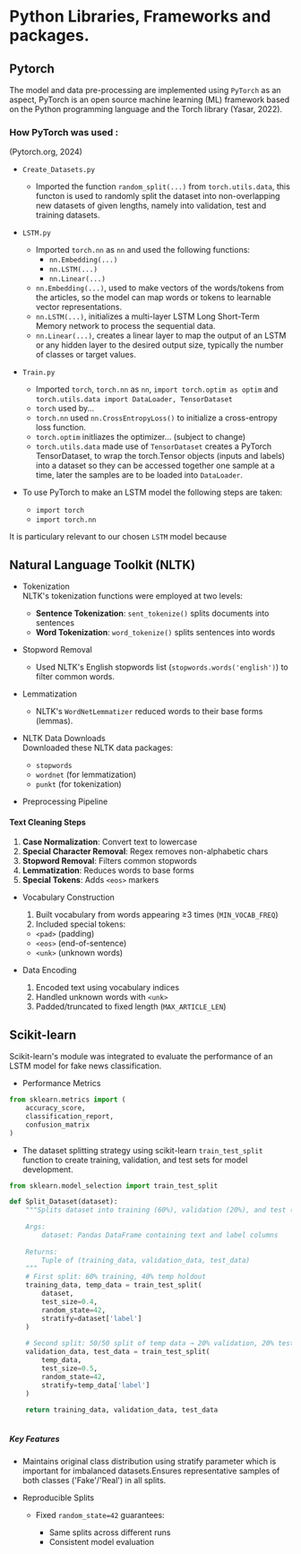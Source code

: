 # Python Libraries, Frameworks and packages.

## Pytorch
The model and data pre-processing are implemented using `PyTorch` as an aspect, PyTorch is an open source machine learning (ML) framework based on the Python programming language and the Torch library (Yasar, 2022).

### How PyTorch was used :
(Pytorch.org, 2024)

- `Create_Datasets.py`
    - Imported the function `random_split(...)` from `torch.utils.data`, this functon is used to randomly split the dataset into     non-overlapping new datasets of given lengths, namely into validation, test and training datasets.


- `LSTM.py`
    - Imported `torch.nn` as `nn` and used the following functions: 
        - `nn.Embedding(...)`
        - `nn.LSTM(...)`
        - `nn.Linear(...)`
    - `nn.Embedding(...)`, used to make vectors of the words/tokens from the articles, so the model can map words or tokens to learnable vector representations.
    - `nn.LSTM(...)`, initializes a multi-layer LSTM Long Short-Term Memory network to process the sequential data.
    - `nn.Linear(...)`, creates a linear layer to map the output of an LSTM or any hidden layer to the desired output size, typically the number of classes or target values.


- `Train.py`
    - Imported `torch`, `torch.nn` as `nn`, `import torch.optim as optim` and `torch.utils.data import DataLoader, TensorDataset`
    - `torch` used by...
    - `torch.nn` used `nn.CrossEntropyLoss()` to initialize a cross-entropy loss function.
    - `torch.optim` initliazes the optimizer... (subject to change)
    - `torch.utils.data` made use of `TensorDataset` creates a PyTorch TensorDataset, to wrap the torch.Tensor objects (inputs and labels) into a dataset so they can be accessed together one sample at a time, later the samples are to be loaded into `DataLoader`.



- To use PyTorch to make an LSTM model the following steps are taken:
    - `import torch`
    - `import torch.nn`
    

It is particulary relevant to our chosen `LSTM` model because 

## Natural Language Toolkit (NLTK)

- Tokenization  
NLTK's tokenization functions were employed at two levels:  
    - **Sentence Tokenization**: `sent_tokenize()` splits documents into sentences  
    - **Word Tokenization**: `word_tokenize()` splits sentences into words  

- Stopword Removal  
    - Used NLTK's English stopwords list (`stopwords.words('english')`) to filter common words.

- Lemmatization  
    - NLTK's `WordNetLemmatizer` reduced words to their base forms (lemmas).

- NLTK Data Downloads  
    Downloaded these NLTK data packages:  
    - `stopwords`  
    - `wordnet` (for lemmatization)  
    - `punkt` (for tokenization)  

- Preprocessing Pipeline

#### Text Cleaning Steps  
1. **Case Normalization**: Convert text to lowercase  
2. **Special Character Removal**: Regex removes non-alphabetic chars  
3. **Stopword Removal**: Filters common stopwords  
4. **Lemmatization**: Reduces words to base forms  
5. **Special Tokens**: Adds `<eos>` markers  

- Vocabulary Construction  
    1. Built vocabulary from words appearing ≥3 times (`MIN_VOCAB_FREQ`)  
    2. Included special tokens:  
    - `<pad>` (padding)  
    - `<eos>` (end-of-sentence)  
    - `<unk>` (unknown words)  

- Data Encoding  
    1. Encoded text using vocabulary indices  
    2. Handled unknown words with `<unk>`  
    3. Padded/truncated to fixed length (`MAX_ARTICLE_LEN`)  


## Scikit-learn

Scikit-learn's module was integrated to evaluate the performance of an LSTM model for fake news classification.


- Performance Metrics

``` python
from sklearn.metrics import (
    accuracy_score,
    classification_report, 
    confusion_matrix
) 
```

- The dataset splitting strategy using scikit-learn `train_test_split` function to create training, validation, and test sets for model development.

```python
from sklearn.model_selection import train_test_split

def Split_Dataset(dataset):
    """Splits dataset into training (60%), validation (20%), and test (20%) sets
    
    Args:
        dataset: Pandas DataFrame containing text and label columns
        
    Returns:
        Tuple of (training_data, validation_data, test_data)
    """
    # First split: 60% training, 40% temp holdout
    training_data, temp_data = train_test_split(
        dataset, 
        test_size=0.4, 
        random_state=42, 
        stratify=dataset['label']
    )
    
    # Second split: 50/50 split of temp data → 20% validation, 20% test
    validation_data, test_data = train_test_split(
        temp_data, 
        test_size=0.5, 
        random_state=42, 
        stratify=temp_data['label']
    )
    
    return training_data, validation_data, test_data
    
```


##### Key Features

- Maintains original class distribution using stratify parameter which is important for imbalanced datasets.Ensures representative samples of both classes ('Fake'/'Real') in all splits.

- Reproducible Splits
    - Fixed `random_state=42` guarantees:

        - Same splits across different runs
        - Consistent model evaluation
